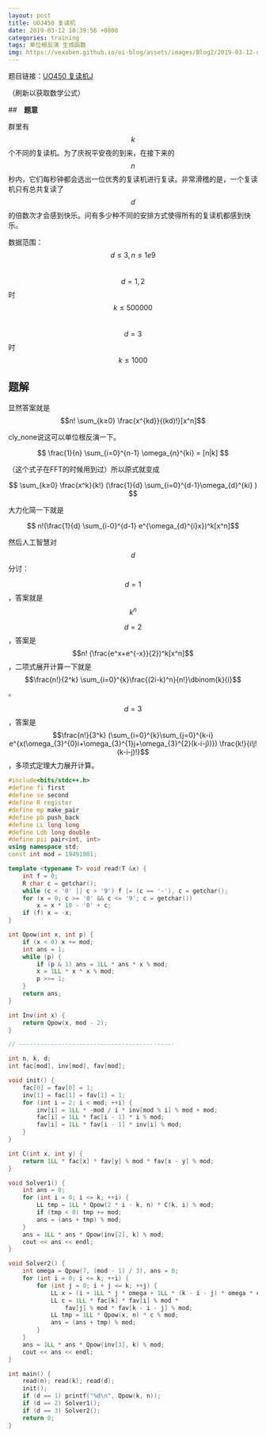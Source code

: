 ```yaml
---
layout: post
title: UOJ450 复读机
date: 2019-03-12 10:39:56 +0800
categories: training
tags: 单位根反演 生成函数
img: https://vexoben.github.io/oi-blog/assets/images/Blog2/2019-03-12-uoj450-复读机.png
---
```

题目链接：[UO450 复读机J][100]

（刷新以获取数学公式）

##　**题意**

群里有$$k​$$个不同的复读机。为了庆祝平安夜的到来，在接下来的$$n​$$秒内，它们每秒钟都会选出一位优秀的复读机进行复读。非常滑稽的是，一个复读机只有总共复读了$$d​$$的倍数次才会感到快乐。问有多少种不同的安排方式使得所有的复读机都感到快乐。

数据范围：$$d≤3,n≤1e9$$　$$d=1,2$$时$$k≤500000$$　$$d=3$$时$$k≤1000$$

## **题解**

显然答案就是 $$n! \sum_{k≥0} \frac{x^{kd}}{(kd)!}[x^n]​$$

cly_none说这可以单位根反演一下。

$$ \frac{1}{n} \sum_{i=0}^{n-1} \omega_{n}^{ki} = [n|k] ​$$

（这个式子在FFT的时候用到过）所以原式就变成

$$ \sum_{k≥0} \frac{x^k}{k!} (\frac{1}{d} \sum_{i=0}^{d-1}\omega_{d}^{ki} ) $$

大力化简一下就是

$$ n!(\frac{1}{d} \sum_{i-0}^{d-1} e^{\omega_{d}^{i}x})^k[x^n]$$

然后人工智慧对$$d​$$ 分讨：

$$d=1​$$ ，答案就是 $$k^n​$$

$$d=2$$，答案是$$n! (\frac{e^x+e^{-x}}{2})^k[x^n]$$，二项式展开计算一下就是$$\frac{n!}{2^k} \sum_{i=0}^{k}\frac{(2i-k)^n}{n!}\dbinom{k}{i}$$。

$$d=3$$，答案是$$\frac{n!}{3^k} (\sum_{i=0}^{k}\sum_{j=0}^{k-i} e^{x(\omega_{3}^{0}i+\omega_{3}^{1}j+\omega_{3}^{2}(k-i-j))}) \frac{k!}{i!j!(k-i-j)!}$$，多项式定理大力展开计算。

```cpp
#include<bits/stdc++.h>
#define fi first
#define se second
#define R register
#define mp make_pair
#define pb push_back
#define LL long long
#define Ldb long double
#define pii pair<int, int>
using namespace std;
const int mod = 19491001;

template <typename T> void read(T &x) {
	int f = 0;
	R char c = getchar();
	while (c < '0' || c > '9') f |= (c == '-'), c = getchar();
	for (x = 0; c >= '0' && c <= '9'; c = getchar())
		x = x * 10 - '0' + c;
	if (f) x = -x;
}

int Qpow(int x, int p) {
	if (x < 0) x += mod;
	int ans = 1;
	while (p) {
		if (p & 1) ans = 1LL * ans * x % mod;
		x = 1LL * x * x % mod;
		p >>= 1;
	}
	return ans;
}

int Inv(int x) {
	return Qpow(x, mod - 2);
}

// --------------------------------------------

int n, k, d;
int fac[mod], inv[mod], fav[mod];

void init() {
	fac[0] = fav[0] = 1;
	inv[1] = fac[1] = fav[1] = 1;
	for (int i = 2; i < mod; ++i) {
		inv[i] = 1LL * -mod / i * inv[mod % i] % mod + mod;
		fac[i] = 1LL * fac[i - 1] * i % mod;
		fav[i] = 1LL * fav[i - 1] * inv[i] % mod;
	}
}

int C(int x, int y) {
	return 1LL * fac[x] * fav[y] % mod * fav[x - y] % mod;
}

void Solver1() {
	int ans = 0;
	for (int i = 0; i <= k; ++i) {
		LL tmp = 1LL * Qpow(2 * i - k, n) * C(k, i) % mod;
		if (tmp < 0) tmp += mod;
		ans = (ans + tmp) % mod;
	}
	ans = 1LL * ans * Qpow(inv[2], k) % mod;
	cout << ans << endl;
}

void Solver2() {
	int omega = Qpow(7, (mod - 1) / 3), ans = 0;
	for (int i = 0; i <= k; ++i) {
		for (int j = 0; i + j <= k; ++j) {
			LL x = (i + 1LL * j * omega + 1LL * (k - i - j) * omega * omega) % mod;
			LL c = 1LL * fac[k] * fav[i] % mod *
				fav[j] % mod * fav[k - i - j] % mod;
			LL tmp = 1LL * Qpow(x, n) * c % mod;
			ans = (ans + tmp) % mod;
		}
	}
	ans = 1LL * ans * Qpow(inv[3], k) % mod;
	cout << ans << endl;
}

int main() {
	read(n); read(k); read(d);
	init();
	if (d == 1) printf("%d\n", Qpow(k, n));
	if (d == 2) Solver1();
	if (d == 3) Solver2();
	return 0;
}
```

[100]:http://uoj.ac/problem/450